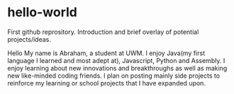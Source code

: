 # hello-world
First github reprository. Introduction and brief overlay of potential projects/ideas.

Hello My name is Abraham, a student at UWM. I enjoy Java(my first language I learned and most adept at), Javascript, Python and Assembly. I enjoy learning about new innovations and breakthroughs as well as making new like-minded coding friends. I plan on posting mainly side projects to reinforce my learning or school projects that I have expanded upon.   
